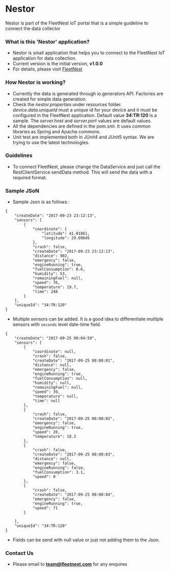 # Nestor #

Nestor is part of the FleetNest IoT portal that is a simple guideline to connect the data collector

### What is this 'Nestor' application? ###

* Nestor is small application that helps you to connect to the FleetNest IoT application for data collection.
* Current version is the initial version, **v1.0.0**
* For details, please visit [FleetNest](http://www.fleetnest.com)

### How Nestor is working? ###

* Currently the data is generated through io.generators API. Factories are created for simple data generation.
* Check the _nestor.properties_ under resources folder. _device.data.uniqueId_ must a unique id for your device and it must be configured in the FleetNest application. Default value **34:TR:120** is a sample. The _server.host_ and _server.port_ values are default values.
* All the dependencies are defined in the pom.xml. It uses common libraries as Spring and Apache commons.
* Unit test are implemented both in JUnit4 and JUnit5 syntax. We are trying to use the latest technologies.


### Guidelines ###

* To connect FleetNest, please change the DataService and just call the RestClientService sendData method. This will send the data with a required format.

### Sample JSoN ###

* Sample Json is as follows :

```
{
    "createDate": "2017-09-23 23:12:13",
    "sensors": [
        {
            "coordinate": {
                "latitude": 41.01861,
                "longitude": 29.09645
            },
            "crash": false,
            "createDate": "2017-09-23 23:12:13",
            "distance": 902,
            "emergency": false,
            "engineRunning": true,
            "fuelConsumption": 0.6,
            "humidity": 53,
            "remainingFuel": null,
            "speed": 76,
            "temperature": 19.7,
            "time": 248
        }
    ],
    "uniqueId": "34:TR:120"
}
```
* Multiple sensors can be added. It is a good idea to differentiate multiple sensors with `seconds` level date-time field.

```
{
    "createDate": "2017-09-25 00:04:59",
    "sensors": [
        {
            "coordinate": null,
            "crash": false,
            "createDate": "2017-09-25 00:00:01",
            "distance": null,
            "emergency": false,
            "engineRunning": true,
            "fuelConsumption": null,
            "humidity": null,
            "remainingFuel": null,
            "speed": 39,
            "temperature": null,
            "time": null
        },
        {
            "crash": false,
            "createDate": "2017-09-25 00:00:02",
            "emergency": false,
            "engineRunning": true,
            "speed": 20,
            "temperature": 18.3
        },
        {
            "crash": false,
            "createDate": "2017-09-25 00:00:03",
            "distance": null,
            "emergency": false,
            "engineRunning": false,
            "fuelConsumption": 3.1,
            "speed": 0
        },
        {
            "crash": false,
            "createDate": "2017-09-25 00:00:04",
            "emergency": false,
            "engineRunning": true,
            "speed": 71
        }

    ],
    "uniqueId": "34:TR:120"
}
```

* Fields can be send with null value or just not adding them to the Json.

### Contact Us ###

* Please email to **team@fleetnest.com** for any enquires
